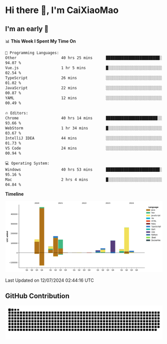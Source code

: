 # Hi there 👋, I'm CaiXiaoMao

## I'm an early 🐤
<!--START_SECTION:waka-->
📊 **This Week I Spent My Time On** 

```text
💬 Programming Languages: 
Other                    40 hrs 25 mins      ████████████████████████░   94.07 % 
Vue.js                   1 hr 5 mins         █░░░░░░░░░░░░░░░░░░░░░░░░   02.54 % 
TypeScript               26 mins             ░░░░░░░░░░░░░░░░░░░░░░░░░   01.02 % 
JavaScript               22 mins             ░░░░░░░░░░░░░░░░░░░░░░░░░   00.87 % 
YAML                     12 mins             ░░░░░░░░░░░░░░░░░░░░░░░░░   00.49 % 

🔥 Editors: 
Chrome                   40 hrs 14 mins      ███████████████████████░░   93.66 % 
WebStorm                 1 hr 34 mins        █░░░░░░░░░░░░░░░░░░░░░░░░   03.67 % 
IntelliJ IDEA            44 mins             ░░░░░░░░░░░░░░░░░░░░░░░░░   01.73 % 
VS Code                  24 mins             ░░░░░░░░░░░░░░░░░░░░░░░░░   00.94 % 

💻 Operating System: 
Windows                  40 hrs 53 mins      ████████████████████████░   95.16 % 
Mac                      2 hrs 4 mins        █░░░░░░░░░░░░░░░░░░░░░░░░   04.84 % 
```

**Timeline**

![Lines of Code chart](https://raw.githubusercontent.com/caixiaomao/caixiaomao/main/assets/bar_graph.png)


 Last Updated on 12/07/2024 02:44:16 UTC
<!--END_SECTION:waka-->

## GitHub Contribution
<picture>
  <source media="(prefers-color-scheme: dark)" srcset="/dist/snake/github-contribution-grid-snake-dark.svg" />
  <source media="(prefers-color-scheme: light)" srcset="/dist/snake/github-contribution-grid-snake.svg" />
  <img alt="github contribution grid snake animation" src="/dist/snake/github-contribution-grid-snake.svg" />
</picture>
